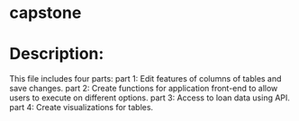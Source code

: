 # capstone
# Description:
This file includes four parts:
part 1: Edit features of columns of tables and save changes.
part 2: Create functions for application front-end to allow users to execute on different options.
part 3: Access to loan data using API.
part 4: Create visualizations for tables.

